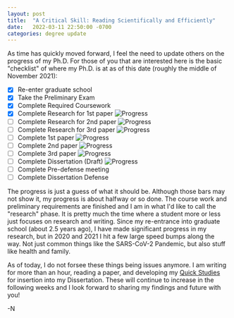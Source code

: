 ```yaml
---
layout: post
title:  "A Critical Skill: Reading Scientifically and Efficiently"
date:   2022-03-11 22:50:00 -0700
categories: degree update
---
```

As time has quickly moved forward, I feel the need to update others on the progress of my Ph.D.
For those of you that are interested here is the basic "checklist" of where my Ph.D. is at as of this
date (roughly the middle of November 2021):

- [x] Re-enter graduate school
- [x] Take the Preliminary Exam
- [x] Complete Required Coursework
- [x] Complete Research for 1st paper ![Progress](https://progress-bar.dev/100/?title=progress)
- [ ] Complete Research for 2nd paper ![Progress](https://progress-bar.dev/50/?title=progress)
- [ ] Complete Research for 3rd paper ![Progress](https://progress-bar.dev/0/?title=progress)
- [ ] Complete 1st paper ![Progress](https://progress-bar.dev/60/?title=progress)
- [ ] Complete 2nd paper ![Progress](https://progress-bar.dev/20/?title=progress)
- [ ] Complete 3rd paper ![Progress](https://progress-bar.dev/0/?title=progress)
- [ ] Complete Dissertation (Draft) ![Progress](https://progress-bar.dev/10/?title=progress)
- [ ] Complete Pre-defense meeting
- [ ] Complete Dissertation Defense

The progress is just a guess of what it should be.  Although those bars may not show it, my progress is about
halfway or so done.  The course work and preliminary requirements are finished and I am in what I'd like to
call the "research" phase.  It is pretty much the time where a student more or less just focuses on research and writing.
Since my re-entrance into graduate school (about 2.5 years ago), I have made significant progress in my research, but in 2020 and 2021 I hit a few large speed bumps along the way.   Not just common things like the SARS-CoV-2 Pandemic, but also stuff
like health and family.

As of today, I do not forsee these things being issues anymore.  I am writing for more than an hour, reading a paper, and developing my [Quick Studies](https://nmg5038.github.io/Quick%20Studies/) for insertion into my Dissertation.  These will continue to increase in the following weeks and I
look forward to sharing my findings and future with you!

-N
